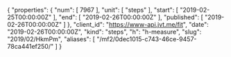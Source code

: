 {
  "properties": {
    "num": [
      7967
    ],
    "unit": [
      "steps"
    ],
    "start": [
      "2019-02-25T00:00:00Z"
    ],
    "end": [
      "2019-02-26T00:00:00Z"
    ],
    "published": [
      "2019-02-26T00:00:00Z"
    ]
  },
  "client_id": "https://www-api.jvt.me/fit",
  "date": "2019-02-26T00:00:00Z",
  "kind": "steps",
  "h": "h-measure",
  "slug": "2019/02/HkmPm",
  "aliases": [
    "/mf2/0dec1015-c743-46ce-9457-78ca441ef250/"
  ]
}
